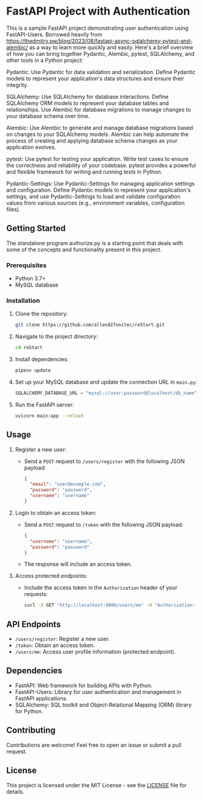 # FastAPI Project with Authentication

This is a sample FastAPI project demonstrating user authentication using FastAPI-Users. Borrowed heavily from https://thedmitry.pw/blog/2023/08/fastapi-async-sqlalchemy-pytest-and-alembic/
as a way to learn more quickly and easily. Here's a brief overview of how you can bring together Pydantic, Alembic, pytest, SQLAlchemy, and other tools in a Python project:

Pydantic: Use Pydantic for data validation and serialization. Define Pydantic models to represent your application's data structures and ensure their integrity.

SQLAlchemy: Use SQLAlchemy for database interactions. Define SQLAlchemy ORM models to represent your database tables and relationships. Use Alembic for database migrations to manage changes to your database schema over time.

Alembic: Use Alembic to generate and manage database migrations based on changes to your SQLAlchemy models. Alembic can help automate the process of creating and applying database schema changes as your application evolves.

pytest: Use pytest for testing your application. Write test cases to ensure the correctness and reliability of your codebase. pytest provides a powerful and flexible framework for writing and running tests in Python.

Pydantic-Settings: Use Pydantic-Settings for managing application settings and configuration. Define Pydantic models to represent your application's settings, and use Pydantic-Settings to load and validate configuration values from various sources (e.g., environment variables, configuration files).
 

## Getting Started

The standalone program authorize.py is a starting point that deals with some of the concepts and functionality present in this project.

### Prerequisites

- Python 3.7+
- MySQL database

### Installation

1. Clone the repository:

   ```bash
   git clone https://github.com/allend27unitec/reStart.git
   ```

2. Navigate to the project directory:

   ```bash
   cd reStart 
   ```

3. Install dependencies:

   ```bash
   pipenv update
   ```

4. Set up your MySQL database and update the connection URL in `main.py`:

   ```python
   SQLALCHEMY_DATABASE_URL = "mysql://user:password@localhost/db_name"
   ```

5. Run the FastAPI server:

   ```bash
   uvicorn main:app --reload
   ```

## Usage

1. Register a new user:
   - Send a `POST` request to `/users/register` with the following JSON payload:
     ```json
     {
       "email": "user@example.com",
       "password": "password",
       "username": "username"
     }
     ```

2. Login to obtain an access token:
   - Send a `POST` request to `/token` with the following JSON payload:
     ```json
     {
       "username": "username",
       "password": "password"
     }
     ```
   - The response will include an access token.

3. Access protected endpoints:
   - Include the access token in the `Authorization` header of your requests:
     ```bash
     curl -X GET "http://localhost:8000/users/me" -H "Authorization: Bearer <access_token>"
     ```

## API Endpoints

- `/users/register`: Register a new user.
- `/token`: Obtain an access token.
- `/users/me`: Access user profile information (protected endpoint).

## Dependencies

- FastAPI: Web framework for building APIs with Python.
- FastAPI-Users: Library for user authentication and management in FastAPI applications.
- SQLAlchemy: SQL toolkit and Object-Relational Mapping (ORM) library for Python.

## Contributing

Contributions are welcome! Feel free to open an issue or submit a pull request.

## License

This project is licensed under the MIT License - see the [LICENSE](LICENSE) file for details.

